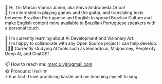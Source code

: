 👋 Hi, I’m Márcio Vianna Júnior, aka Shiva Andromeda Orion!
<br>
👀 I’m interested in playing games and the guitar, and translating texts between Brazilian Portuguese and English to spread Brazlian Culture and make English content more available to Brazilian Portuguese speakers with a personal touch.<br>
<br>
🌱 I’m currently learning about AI Development and Visionary Art.<br>
💞️ I’m happy to collaborate with any Open Source project I can help develop.<br>
👨🏻‍💻 Currently studying AI tools such as leonardo.ai, Midjourney, Perplexity, Deep AI, and ChatGPT.<br>
<br>
📫 How to reach me: marcio.vjr@gmail.com<br>
😄 Pronouns: He/Him<br>
⚡ Fun fact: I love practicing karate and am teaching myself to sing.

<!---
shivaaorion/shivaaorion is a ✨ special ✨ repository because its `README.md` (this file) appears on your GitHub profile.
You can click the Preview link to take a look at your changes.
--->
